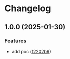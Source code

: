 # Changelog

## 1.0.0 (2025-01-30)


### Features

* add poc ([f2202b9](https://github.com/Omochice/tataku-emitter-buffer/commit/f2202b9838c8e05339cb6144a73552323b356611))
